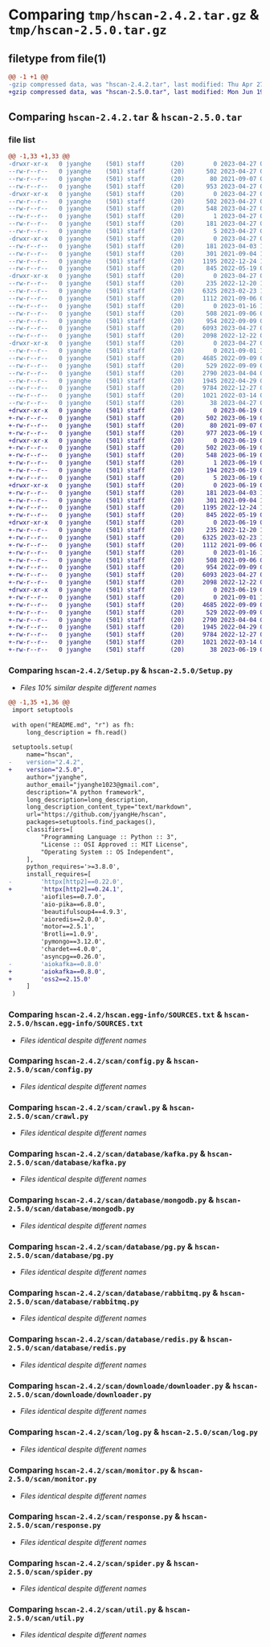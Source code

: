# Comparing `tmp/hscan-2.4.2.tar.gz` & `tmp/hscan-2.5.0.tar.gz`

## filetype from file(1)

```diff
@@ -1 +1 @@
-gzip compressed data, was "hscan-2.4.2.tar", last modified: Thu Apr 27 08:37:56 2023, max compression
+gzip compressed data, was "hscan-2.5.0.tar", last modified: Mon Jun 19 02:26:50 2023, max compression
```

## Comparing `hscan-2.4.2.tar` & `hscan-2.5.0.tar`

### file list

```diff
@@ -1,33 +1,33 @@
-drwxr-xr-x   0 jyanghe    (501) staff       (20)        0 2023-04-27 08:37:56.671912 hscan-2.4.2/
--rw-r--r--   0 jyanghe    (501) staff       (20)      502 2023-04-27 08:37:56.671682 hscan-2.4.2/PKG-INFO
--rw-r--r--   0 jyanghe    (501) staff       (20)       80 2021-09-07 07:20:00.000000 hscan-2.4.2/README.md
--rw-r--r--   0 jyanghe    (501) staff       (20)      953 2023-04-27 08:37:15.000000 hscan-2.4.2/Setup.py
-drwxr-xr-x   0 jyanghe    (501) staff       (20)        0 2023-04-27 08:37:56.659354 hscan-2.4.2/hscan.egg-info/
--rw-r--r--   0 jyanghe    (501) staff       (20)      502 2023-04-27 08:37:56.000000 hscan-2.4.2/hscan.egg-info/PKG-INFO
--rw-r--r--   0 jyanghe    (501) staff       (20)      548 2023-04-27 08:37:56.000000 hscan-2.4.2/hscan.egg-info/SOURCES.txt
--rw-r--r--   0 jyanghe    (501) staff       (20)        1 2023-04-27 08:37:56.000000 hscan-2.4.2/hscan.egg-info/dependency_links.txt
--rw-r--r--   0 jyanghe    (501) staff       (20)      181 2023-04-27 08:37:56.000000 hscan-2.4.2/hscan.egg-info/requires.txt
--rw-r--r--   0 jyanghe    (501) staff       (20)        5 2023-04-27 08:37:56.000000 hscan-2.4.2/hscan.egg-info/top_level.txt
-drwxr-xr-x   0 jyanghe    (501) staff       (20)        0 2023-04-27 08:37:56.665395 hscan-2.4.2/scan/
--rw-r--r--   0 jyanghe    (501) staff       (20)      181 2023-04-03 10:06:56.000000 hscan-2.4.2/scan/__init__.py
--rw-r--r--   0 jyanghe    (501) staff       (20)      301 2021-09-04 15:30:38.000000 hscan-2.4.2/scan/common.py
--rw-r--r--   0 jyanghe    (501) staff       (20)     1195 2022-12-24 12:34:00.000000 hscan-2.4.2/scan/config.py
--rw-r--r--   0 jyanghe    (501) staff       (20)      845 2022-05-19 02:18:07.000000 hscan-2.4.2/scan/crawl.py
-drwxr-xr-x   0 jyanghe    (501) staff       (20)        0 2023-04-27 08:37:56.670380 hscan-2.4.2/scan/database/
--rw-r--r--   0 jyanghe    (501) staff       (20)      235 2022-12-20 15:11:44.000000 hscan-2.4.2/scan/database/__init__.py
--rw-r--r--   0 jyanghe    (501) staff       (20)     6325 2023-02-23 13:03:29.000000 hscan-2.4.2/scan/database/kafka.py
--rw-r--r--   0 jyanghe    (501) staff       (20)     1112 2021-09-06 03:30:11.000000 hscan-2.4.2/scan/database/mongodb.py
--rw-r--r--   0 jyanghe    (501) staff       (20)        0 2023-01-16 12:29:44.000000 hscan-2.4.2/scan/database/mysql.py
--rw-r--r--   0 jyanghe    (501) staff       (20)      508 2021-09-06 03:30:20.000000 hscan-2.4.2/scan/database/oss.py
--rw-r--r--   0 jyanghe    (501) staff       (20)      954 2022-09-09 07:43:05.000000 hscan-2.4.2/scan/database/pg.py
--rw-r--r--   0 jyanghe    (501) staff       (20)     6093 2023-04-27 08:36:36.000000 hscan-2.4.2/scan/database/rabbitmq.py
--rw-r--r--   0 jyanghe    (501) staff       (20)     2098 2022-12-22 03:15:19.000000 hscan-2.4.2/scan/database/redis.py
-drwxr-xr-x   0 jyanghe    (501) staff       (20)        0 2023-04-27 08:37:56.671115 hscan-2.4.2/scan/downloade/
--rw-r--r--   0 jyanghe    (501) staff       (20)        0 2021-09-01 10:54:34.000000 hscan-2.4.2/scan/downloade/__init__.py
--rw-r--r--   0 jyanghe    (501) staff       (20)     4685 2022-09-09 07:51:51.000000 hscan-2.4.2/scan/downloade/downloader.py
--rw-r--r--   0 jyanghe    (501) staff       (20)      529 2022-09-09 07:40:26.000000 hscan-2.4.2/scan/log.py
--rw-r--r--   0 jyanghe    (501) staff       (20)     2790 2023-04-04 03:33:16.000000 hscan-2.4.2/scan/monitor.py
--rw-r--r--   0 jyanghe    (501) staff       (20)     1945 2022-04-29 03:52:46.000000 hscan-2.4.2/scan/response.py
--rw-r--r--   0 jyanghe    (501) staff       (20)     9784 2022-12-27 08:14:30.000000 hscan-2.4.2/scan/spider.py
--rw-r--r--   0 jyanghe    (501) staff       (20)     1021 2022-03-14 02:23:08.000000 hscan-2.4.2/scan/util.py
--rw-r--r--   0 jyanghe    (501) staff       (20)       38 2023-04-27 08:37:56.671991 hscan-2.4.2/setup.cfg
+drwxr-xr-x   0 jyanghe    (501) staff       (20)        0 2023-06-19 02:26:50.241008 hscan-2.5.0/
+-rw-r--r--   0 jyanghe    (501) staff       (20)      502 2023-06-19 02:26:50.240534 hscan-2.5.0/PKG-INFO
+-rw-r--r--   0 jyanghe    (501) staff       (20)       80 2021-09-07 07:20:00.000000 hscan-2.5.0/README.md
+-rw-r--r--   0 jyanghe    (501) staff       (20)      977 2023-06-19 02:26:28.000000 hscan-2.5.0/Setup.py
+drwxr-xr-x   0 jyanghe    (501) staff       (20)        0 2023-06-19 02:26:50.226874 hscan-2.5.0/hscan.egg-info/
+-rw-r--r--   0 jyanghe    (501) staff       (20)      502 2023-06-19 02:26:50.000000 hscan-2.5.0/hscan.egg-info/PKG-INFO
+-rw-r--r--   0 jyanghe    (501) staff       (20)      548 2023-06-19 02:26:50.000000 hscan-2.5.0/hscan.egg-info/SOURCES.txt
+-rw-r--r--   0 jyanghe    (501) staff       (20)        1 2023-06-19 02:26:50.000000 hscan-2.5.0/hscan.egg-info/dependency_links.txt
+-rw-r--r--   0 jyanghe    (501) staff       (20)      194 2023-06-19 02:26:50.000000 hscan-2.5.0/hscan.egg-info/requires.txt
+-rw-r--r--   0 jyanghe    (501) staff       (20)        5 2023-06-19 02:26:50.000000 hscan-2.5.0/hscan.egg-info/top_level.txt
+drwxr-xr-x   0 jyanghe    (501) staff       (20)        0 2023-06-19 02:26:50.232889 hscan-2.5.0/scan/
+-rw-r--r--   0 jyanghe    (501) staff       (20)      181 2023-04-03 10:06:56.000000 hscan-2.5.0/scan/__init__.py
+-rw-r--r--   0 jyanghe    (501) staff       (20)      301 2021-09-04 15:30:38.000000 hscan-2.5.0/scan/common.py
+-rw-r--r--   0 jyanghe    (501) staff       (20)     1195 2022-12-24 12:34:00.000000 hscan-2.5.0/scan/config.py
+-rw-r--r--   0 jyanghe    (501) staff       (20)      845 2022-05-19 02:18:07.000000 hscan-2.5.0/scan/crawl.py
+drwxr-xr-x   0 jyanghe    (501) staff       (20)        0 2023-06-19 02:26:50.238435 hscan-2.5.0/scan/database/
+-rw-r--r--   0 jyanghe    (501) staff       (20)      235 2022-12-20 15:11:44.000000 hscan-2.5.0/scan/database/__init__.py
+-rw-r--r--   0 jyanghe    (501) staff       (20)     6325 2023-02-23 13:03:29.000000 hscan-2.5.0/scan/database/kafka.py
+-rw-r--r--   0 jyanghe    (501) staff       (20)     1112 2021-09-06 03:30:11.000000 hscan-2.5.0/scan/database/mongodb.py
+-rw-r--r--   0 jyanghe    (501) staff       (20)        0 2023-01-16 12:29:44.000000 hscan-2.5.0/scan/database/mysql.py
+-rw-r--r--   0 jyanghe    (501) staff       (20)      508 2021-09-06 03:30:20.000000 hscan-2.5.0/scan/database/oss.py
+-rw-r--r--   0 jyanghe    (501) staff       (20)      954 2022-09-09 07:43:05.000000 hscan-2.5.0/scan/database/pg.py
+-rw-r--r--   0 jyanghe    (501) staff       (20)     6093 2023-04-27 08:36:36.000000 hscan-2.5.0/scan/database/rabbitmq.py
+-rw-r--r--   0 jyanghe    (501) staff       (20)     2098 2022-12-22 03:15:19.000000 hscan-2.5.0/scan/database/redis.py
+drwxr-xr-x   0 jyanghe    (501) staff       (20)        0 2023-06-19 02:26:50.239667 hscan-2.5.0/scan/downloade/
+-rw-r--r--   0 jyanghe    (501) staff       (20)        0 2021-09-01 10:54:34.000000 hscan-2.5.0/scan/downloade/__init__.py
+-rw-r--r--   0 jyanghe    (501) staff       (20)     4685 2022-09-09 07:51:51.000000 hscan-2.5.0/scan/downloade/downloader.py
+-rw-r--r--   0 jyanghe    (501) staff       (20)      529 2022-09-09 07:40:26.000000 hscan-2.5.0/scan/log.py
+-rw-r--r--   0 jyanghe    (501) staff       (20)     2790 2023-04-04 03:33:16.000000 hscan-2.5.0/scan/monitor.py
+-rw-r--r--   0 jyanghe    (501) staff       (20)     1945 2022-04-29 03:52:46.000000 hscan-2.5.0/scan/response.py
+-rw-r--r--   0 jyanghe    (501) staff       (20)     9784 2022-12-27 08:14:30.000000 hscan-2.5.0/scan/spider.py
+-rw-r--r--   0 jyanghe    (501) staff       (20)     1021 2022-03-14 02:23:08.000000 hscan-2.5.0/scan/util.py
+-rw-r--r--   0 jyanghe    (501) staff       (20)       38 2023-06-19 02:26:50.241172 hscan-2.5.0/setup.cfg
```

### Comparing `hscan-2.4.2/Setup.py` & `hscan-2.5.0/Setup.py`

 * *Files 10% similar despite different names*

```diff
@@ -1,35 +1,36 @@
 import setuptools
 
 with open("README.md", "r") as fh:
     long_description = fh.read()
 
 setuptools.setup(
     name="hscan",
-    version="2.4.2",
+    version="2.5.0",
     author="jyanghe",
     author_email="jyanghe1023@gmail.com",
     description="A python framework",
     long_description=long_description,
     long_description_content_type="text/markdown",
     url="https://github.com/jyangHe/hscan",
     packages=setuptools.find_packages(),
     classifiers=[
         "Programming Language :: Python :: 3",
         "License :: OSI Approved :: MIT License",
         "Operating System :: OS Independent",
     ],
     python_requires='>=3.8.0',
     install_requires=[
-        'httpx[http2]==0.22.0',
+        'httpx[http2]==0.24.1',
         'aiofiles==0.7.0',
         'aio-pika==6.8.0',
         'beautifulsoup4==4.9.3',
         'aioredis==2.0.0',
         'motor==2.5.1',
         'Brotli==1.0.9',
         'pymongo==3.12.0',
         'chardet==4.0.0',
         'asyncpg==0.26.0',
-        'aiokafka==0.8.0'
+        'aiokafka==0.8.0',
+        'oss2==2.15.0'
     ]
 )
```

### Comparing `hscan-2.4.2/hscan.egg-info/SOURCES.txt` & `hscan-2.5.0/hscan.egg-info/SOURCES.txt`

 * *Files identical despite different names*

### Comparing `hscan-2.4.2/scan/config.py` & `hscan-2.5.0/scan/config.py`

 * *Files identical despite different names*

### Comparing `hscan-2.4.2/scan/crawl.py` & `hscan-2.5.0/scan/crawl.py`

 * *Files identical despite different names*

### Comparing `hscan-2.4.2/scan/database/kafka.py` & `hscan-2.5.0/scan/database/kafka.py`

 * *Files identical despite different names*

### Comparing `hscan-2.4.2/scan/database/mongodb.py` & `hscan-2.5.0/scan/database/mongodb.py`

 * *Files identical despite different names*

### Comparing `hscan-2.4.2/scan/database/pg.py` & `hscan-2.5.0/scan/database/pg.py`

 * *Files identical despite different names*

### Comparing `hscan-2.4.2/scan/database/rabbitmq.py` & `hscan-2.5.0/scan/database/rabbitmq.py`

 * *Files identical despite different names*

### Comparing `hscan-2.4.2/scan/database/redis.py` & `hscan-2.5.0/scan/database/redis.py`

 * *Files identical despite different names*

### Comparing `hscan-2.4.2/scan/downloade/downloader.py` & `hscan-2.5.0/scan/downloade/downloader.py`

 * *Files identical despite different names*

### Comparing `hscan-2.4.2/scan/log.py` & `hscan-2.5.0/scan/log.py`

 * *Files identical despite different names*

### Comparing `hscan-2.4.2/scan/monitor.py` & `hscan-2.5.0/scan/monitor.py`

 * *Files identical despite different names*

### Comparing `hscan-2.4.2/scan/response.py` & `hscan-2.5.0/scan/response.py`

 * *Files identical despite different names*

### Comparing `hscan-2.4.2/scan/spider.py` & `hscan-2.5.0/scan/spider.py`

 * *Files identical despite different names*

### Comparing `hscan-2.4.2/scan/util.py` & `hscan-2.5.0/scan/util.py`

 * *Files identical despite different names*

